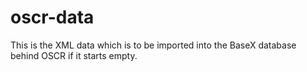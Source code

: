 oscr-data
=========

This is the XML data which is to be imported into the BaseX database behind OSCR if it starts empty.
